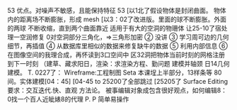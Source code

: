 53
优点。对噪声不敏感，且能保持特征 53
[以1北了假设物体是封闭曲面。
物体内的距离场不断膨胀，形成 mesh
[以3：02了改进版。里面的球不断膨胀。外面的两球
不断收缩，直到两个曲面靠近
适用于有大的空洞的物珊体
让25-10了宿处理一空润修复
0对空洞部分三角化，⇒三角形加密
② 没讲
③ 学习周可边的几何细节，再插值
④ 从数据库里相似的数据来修复缺牛的数据
⑤ 利用内部信息
⑥ 在图像空间的我理合成，再怀读到3口空间中
区32洞把物体当前时刻的网格注册到下一时刻
（建草、藏求阳日，渲染：求渲染方程、勤问题
建模并轴颈
日14几何建模。
T. 0227了： Wireframe:工程制图
Seta 本课埕上半部分，13样条等
80间。实体建模[04：45]
[04-45 to 25200了全部跳过
[25205了 Surface Editing
要求：交互迭代.快、直观
方法论。
被事编辑对象成包含很好观点，如何编辑8：
0找一个百人近皉婊8的代理 P. P 简单易操作